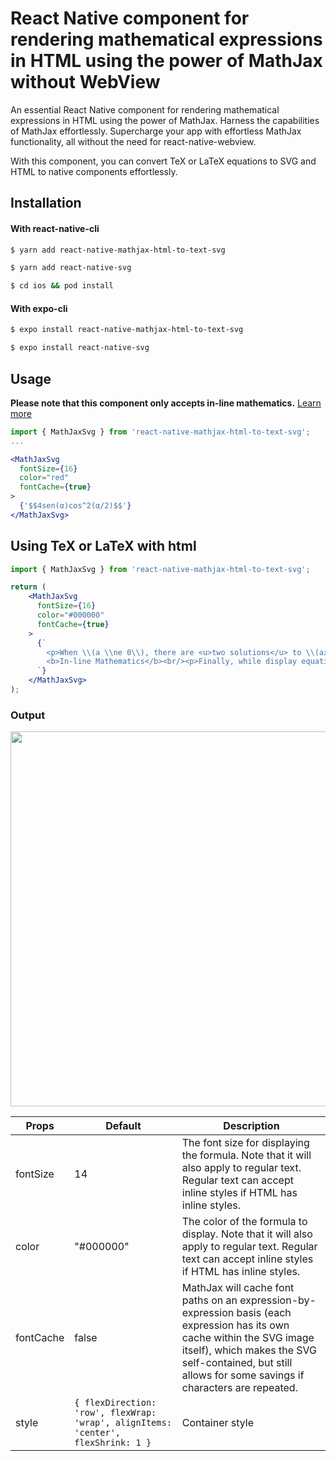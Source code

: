 # React Native component for rendering mathematical expressions in HTML using the power of MathJax without WebView

An essential React Native component for rendering mathematical expressions in HTML using the power of MathJax. Harness the capabilities of MathJax effortlessly. Supercharge your app with effortless MathJax functionality, all without the need for react-native-webview.

With this component, you can convert TeX or LaTeX equations to SVG and HTML to native <Text/> components effortlessly.

## Installation

#### With react-native-cli
```bash
$ yarn add react-native-mathjax-html-to-text-svg
```
```bash
$ yarn add react-native-svg
```
```bash
$ cd ios && pod install
```
#### With expo-cli
```bash
$ expo install react-native-mathjax-html-to-text-svg 
```
```bash
$ expo install react-native-svg
```

## Usage
**Please note that this component only accepts in-line mathematics.** [Learn more](http://docs.mathjax.org/en/latest/basic/mathematics.html)
```jsx
import { MathJaxSvg } from 'react-native-mathjax-html-to-text-svg';
...

<MathJaxSvg 
  fontSize={16}
  color="red"
  fontCache={true}
>
  {'$$4sen(α)cos^2(α/2)$$'}
</MathJaxSvg>
```
## Using TeX or LaTeX with html
```jsx
import { MathJaxSvg } from 'react-native-mathjax-html-to-text-svg';

return (
    <MathJaxSvg 
      fontSize={16}
      color="#000000"
      fontCache={true}
    >
      {`
        <p>When \\(a \\ne 0\\), there are <u>two solutions</u> to \\(ax^2 + bx + c = 0\\) <span style="color:red;">and</span> they are $$x = {-b \\pm \\sqrt{b^2-4ac} \\over 2a}.$$</p>
        <b>In-line Mathematics</b><br/><p>Finally, while display equations look good for a page of samples, the ability to mix math <mark>and text in a paragraph is also important.</mark><br/><b>This expression \\(\\sqrt{3x-1}+(1+x)^2\\) is an <span style="color:red;font-style:italic;">example of an inline equation</span>.</b>As you see, MathJax equations can be used this way as well, without unduly disturbing the <s>spacing between lines</s>.</p>
      `}
    </MathJaxSvg>
);
```
### Output
<img width="600" src="https://raw.githubusercontent.com/oguzhankurumm/react-native-mathjax-text-svg/main/export.png"/>

|  Props            | Default                    | Description                             |
| ----------------- | -------------------------- | --------------------------------------- |
|  fontSize         | 14                         | The font size for displaying the formula. Note that it will also apply to regular text. Regular text can accept inline styles if HTML has inline styles.        |
|  color            | "#000000"                  | The color of the formula to display. Note that it will also apply to regular text. Regular text can accept inline styles if HTML has inline styles.             |
|  fontCache        | false                      | MathJax will cache font paths on an expression-by-expression basis (each expression has its own cache within the SVG image itself), which makes the SVG self-contained, but still allows for some savings if characters are repeated.               |
|  style            | `{ flexDirection: 'row', flexWrap: 'wrap', alignItems: 'center', flexShrink: 1 } `          | Container style             |


[comment]: <> (## Example)

[comment]: <> ([https://github.com/railsjack/demo-app-for-mathjax]&#40;https://github.com/railsjack/demo-app-for-mathjax&#41;)
